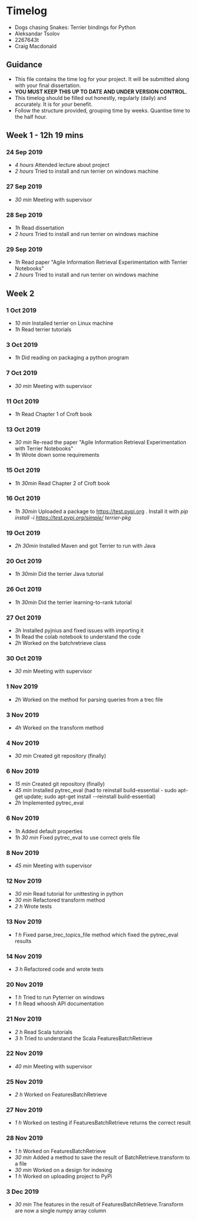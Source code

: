 # Timelog

* Dogs chasing Snakes: Terrier bindings for Python
* Aleksandar Tsolov
* 2267643t
* Craig Macdonald

## Guidance

* This file contains the time log for your project. It will be submitted along with your final dissertation.
* **YOU MUST KEEP THIS UP TO DATE AND UNDER VERSION CONTROL.**
* This timelog should be filled out honestly, regularly (daily) and accurately. It is for *your* benefit.
* Follow the structure provided, grouping time by weeks.  Quantise time to the half hour.

## Week 1 - 12h 19 mins

### 24 Sep 2019

* *4 hours* Attended lecture about project
* *2 hours* Tried to install and run terrier on windows machine

### 27 Sep 2019

* *30 min* Meeting with supervisor

### 28 Sep 2019
* *1h* Read dissertation
* *2 hours* Tried to install and run terrier on windows machine

### 29 Sep 2019
* *1h* Read paper "Agile Information Retrieval Experimentation with Terrier Notebooks"
* *2 hours* Tried to install and run terrier on windows machine

## Week 2

### 1 Oct 2019
* *10 min* Installed terrier on Linux machine
* *1h* Read terrier tutorials

### 3 Oct 2019
* *1h* Did reading on packaging a python program

### 7 Oct 2019
* *30 min* Meeting with supervisor

### 11 Oct 2019
* *1h* Read Chapter 1 of Croft book

### 13 Oct 2019
* *30 min* Re-read the paper "Agile Information Retrieval Experimentation with Terrier Notebooks"
* *1h* Wrote down some requirements

### 15 Oct 2019
* *1h 30min* Read Chapter 2 of Croft book

### 16 Oct 2019
* *1h 30min* Uploaded a package to https://test.pypi.org . Install it with *pip install -i https://test.pypi.org/simple/ terrier-pkg*

### 19 Oct 2019
* *2h 30min* Installed Maven and got Terrier to run with Java

### 20 Oct 2019
* *1h 30min* Did the terrier Java tutorial

### 26 Oct 2019
* *1h 30min* Did the terrier learning-to-rank tutorial

### 27 Oct 2019
* *3h* Installed pyjnius and fixed issues with importing it
* *1h* Read the colab notebook to understand the code
* *2h* Worked on the batchretrieve class

### 30 Oct 2019
* *30 min* Meeting with supervisor

### 1 Nov 2019
* *2h* Worked on the method for parsing queries from a trec file

### 3 Nov 2019
* *4h* Worked on the transform method

### 4 Nov 2019
* *30 min* Created git repository (finally)

### 6 Nov 2019
* *15 min* Created git repository (finally)
* *45 min* Installed pytrec_eval (had to reinstall build-essential - sudo apt-get update; sudo apt-get install --reinstall build-essential)
* *2h* Implemented pytrec_eval

### 6 Nov 2019
* *1h* Added default properties
* *1h 30 min* Fixed pytrec_eval to use correct qrels file

### 8 Nov 2019
* *45 min* Meeting with supervisor

### 12 Nov 2019
* *30 min* Read tutorial for unittesting in python
* *30 min* Refactored transform method
* *2 h* Wrote tests

### 13 Nov 2019
* *1 h* Fixed parse_trec_topics_file method which fixed the pytrec_eval results

### 14 Nov 2019
* *3 h* Refactored code and wrote tests

### 20 Nov 2019
* *1 h* Tried to run Pyterrier on windows
* *1 h* Read whoosh API documentation

### 21 Nov 2019
* *2 h* Read Scala tutorials
* *3 h* Tried to understand the Scala FeaturesBatchRetrieve

### 22 Nov 2019
* *40 min* Meeting with supervisor

### 25 Nov 2019
* *2 h* Worked on FeaturesBatchRetrieve

### 27 Nov 2019
* *1 h* Worked on testing if FeaturesBatchRetrieve returns the correct result

### 28 Nov 2019
* *1 h* Worked on FeaturesBatchRetrieve
* *30 min* Added a method to save the result of BatchRetrieve.transform to a file
* *30 min* Worked on a design for indexing
* *1 h* Worked on uploading project to PyPi

### 3 Dec 2019
* *30 min* The features in the result of FeaturesBatchRetrieve.Transform are now a single numpy array column

